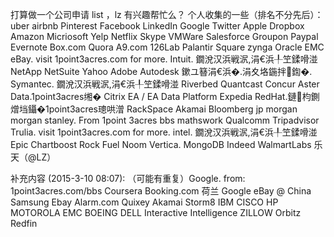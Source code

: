 打算做一个公司申请 list ，lz 有兴趣帮忙么？
个人收集的一些（排名不分先后）：
uber
airbnb
Pinterest
Facebook
LinkedIn
Google
Twitter
Apple
Dropbox
Amazon
Micriosoft
Yelp
Netflix
Skype
VMWare
Salesforce
Groupon
Paypal
Evernote
Box.com
Quora
A9.com
126Lab
Palantir
Square
zynga
Oracle
EMC
eBay. visit 1point3acres.com for more.
Intuit. 鐗涗汉浜戦泦,涓€浜╀笁鍒嗗湴
NetApp
NetSuite
Yahoo
Adobe
Autodesk 鏉ユ簮涓€浜�.涓夊垎鍦拌鍧�. 
Symantec. 鐗涗汉浜戦泦,涓€浜╀笁鍒嗗湴
Riverbed
Quantcast
Concur
Aster Data.1point3acres缃�
Citrix
EA / EA Data Platform
Expedia
RedHat.鏈枃鍘熷垱鑷�1point3acres璁哄潧
RackSpace
Akamai
Bloomberg
jp morgan
morgan stanley. From 1point 3acres bbs
mathswork
Qualcomm
Tripadvisor
Trulia. visit 1point3acres.com for more.
intel. 鐗涗汉浜戦泦,涓€浜╀笁鍒嗗湴
Epic
Chartboost
Rock Fuel
Noom
Vertica.
MongoDB
Indeed
WalmartLabs
乐天（@LZ）

补充内容 (2015-3-10 08:07):
（可能有重复）Google. from: 1point3acres.com/bbs 
Coursera
Booking.com 荷兰
Google
eBay @ China
Samsung
Ebay
Alarm.com
Quixey
Akamai
Storm8
IBM
CISCO
HP
MOTOROLA
EMC
BOEING
DELL
Interactive Intelligence
ZILLOW
Orbitz
Redfin